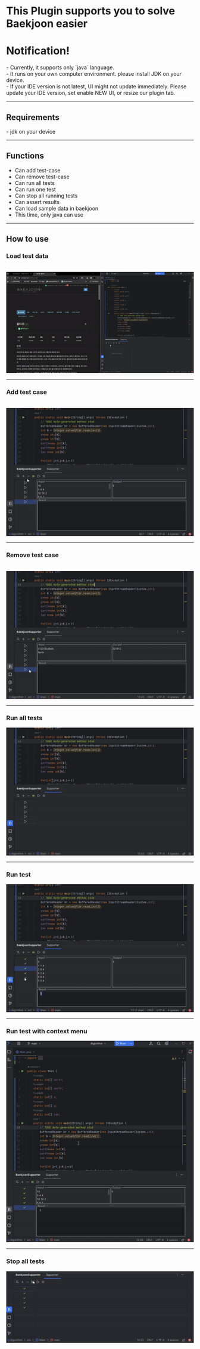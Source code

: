 <h1>This Plugin supports you to solve Baekjoon easier</h1>
<h1>Notification!</h1>
- Currently, it supports only `java` language.<br/>
- It runs on your own computer environment. please install JDK on your device.<br/>
- If your IDE version is not latest, UI might not update immediately. Please update your IDE version, set enable NEW UI, or resize our plugin tab.
<hr>
<h2>Requirements</h2>
- jdk on your device
<hr>
<h2>Functions</h2>
<ul>
<li>Can add test-case</li>
<li>Can remove test-case</li>
<li>Can run all tests</li>
<li>Can run one test</li>
<li>Can stop all running tests</li>
<li>Can assert results</li>
<li>Can load sample data in baekjoon</li>
<li>This time, only java can use</li>
</ul>
<hr>
<h2>How to use</h2>
<h3>Load test data</h3><br/>
<img alt="load test" src="images/LoadTestData.gif"/>
<hr/>
<h3>Add test case</h3><br/>
<img alt="add test" src="./images/AddTest.gif"/>
<hr/>
<h3>Remove test case</h3><br/>
<img alt="remove test" src="./images/RemoveTest.gif"/>
<hr/>
<h3>Run all tests</h3>
<img alt="run all tests" src="./images/RunAllTests.gif"/>
<hr/>
<h3>Run test</h3>
<img alt="run test" src="./images/RunTest.gif"/>
<hr/>
<h3>Run test with context menu</h3>
<img alt="run with context menu" src="images/RunTestWithContextmenu.gif"/>
<hr/>
<h3>Stop all tests</h3>
<img alt="stop all tests" src="images/StopAllTests.gif"/>
